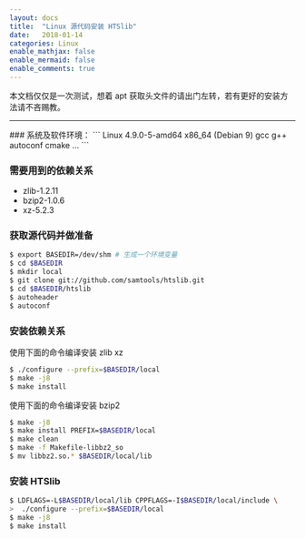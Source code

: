 ```yaml
---
layout: docs
title:  "Linux 源代码安装 HTSlib"
date:   2018-01-14
categories: Linux
enable_mathjax: false
enable_mermaid: false
enable_comments: true
---
```

本文档仅仅是一次测试，想着 apt 获取头文件的请出门左转，若有更好的安装方法请不吝赐教。
<hr>
### 系统及软件环境：
```
Linux 4.9.0-5-amd64 x86_64 (Debian 9)
gcc g++ autoconf cmake ...
```

### 需要用到的依赖关系
+ zlib-1.2.11
+ bzip2-1.0.6
+ xz-5.2.3

### 获取源代码并做准备

```bash
$ export BASEDIR=/dev/shm # 生成一个环境变量
$ cd $BASEDIR
$ mkdir local
$ git clone git://github.com/samtools/htslib.git
$ cd $BASEDIR/htslib
$ autoheader
$ autoconf
```

### 安装依赖关系
使用下面的命令编译安装 zlib xz
```bash
$ ./configure --prefix=$BASEDIR/local
$ make -j8
$ make install
```

使用下面的命令编译安装 bzip2
```bash
$ make -j8
$ make install PREFIX=$BASEDIR/local
$ make clean
$ make -f Makefile-libbz2_so
$ mv libbz2.so.* $BASEDIR/local/lib
```

### 安装 HTSlib
```bash
$ LDFLAGS=-L$BASEDIR/local/lib CPPFLAGS=-I$BASEDIR/local/include \
>  ./configure --prefix=$BASEDIR/local
$ make -j8
$ make install
```
















